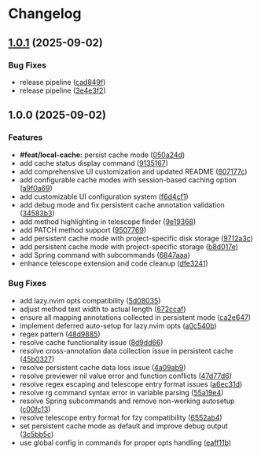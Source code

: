 # Changelog

## [1.0.1](https://github.com/zerochae/telescope-spring.nvim/compare/v1.0.0...v1.0.1) (2025-09-02)


### Bug Fixes

* release pipeline ([cad849f](https://github.com/zerochae/telescope-spring.nvim/commit/cad849fe110c2198304ca54e28a8b407cf5d6240))
* release pipeline ([3e4e3f2](https://github.com/zerochae/telescope-spring.nvim/commit/3e4e3f2278b97b271ae4fd25ac3685765be336c5))

## 1.0.0 (2025-09-02)


### Features

* **#feat/local-cache:** persist cache mode ([050a24d](https://github.com/zerochae/telescope-spring.nvim/commit/050a24d57d2f91a87265d09f5ecb918e4c019381))
* add cache status display command ([9135167](https://github.com/zerochae/telescope-spring.nvim/commit/9135167cb3fdbd1a03037a2f53df1ee2f2136cf2))
* add comprehensive UI customization and updated README ([607177c](https://github.com/zerochae/telescope-spring.nvim/commit/607177c1705119977c8a972c8bda895eebd92f8e))
* add configurable cache modes with session-based caching option ([a9f0a69](https://github.com/zerochae/telescope-spring.nvim/commit/a9f0a694b61cc652911a4ed5734fe454dab50d20))
* add customizable UI configuration system ([f6d4cf1](https://github.com/zerochae/telescope-spring.nvim/commit/f6d4cf10de067078c14a6f940b8ac25834bf93af))
* add debug mode and fix persistent cache annotation validation ([34583b3](https://github.com/zerochae/telescope-spring.nvim/commit/34583b37b37fa2a8c3ea9a630aeb1483c69f057c))
* add method highlighting in telescope finder ([9e19368](https://github.com/zerochae/telescope-spring.nvim/commit/9e193681a67f39ea253ad400743579c1c2983d34))
* add PATCH method support ([9507769](https://github.com/zerochae/telescope-spring.nvim/commit/9507769eed2f30bdf3960eefb17c1320332c1022))
* add persistent cache mode with project-specific disk storage ([9712a3c](https://github.com/zerochae/telescope-spring.nvim/commit/9712a3cedefe6e21ba1ac32bfca79dfa3724ede0))
* add persistent cache mode with project-specific storage ([b8d017e](https://github.com/zerochae/telescope-spring.nvim/commit/b8d017e94c18ceda6f7ff89b034f8d080aae800c))
* add Spring command with subcommands ([6847aaa](https://github.com/zerochae/telescope-spring.nvim/commit/6847aaa199c4a1f73cb52bf0a4d9331cf32baf8a))
* enhance telescope extension and code cleanup ([dfe3241](https://github.com/zerochae/telescope-spring.nvim/commit/dfe3241a2210785dfc63ee6798c94c858afa63f0))


### Bug Fixes

* add lazy.nvim opts compatibility ([5d08035](https://github.com/zerochae/telescope-spring.nvim/commit/5d08035ffa9dbd62e858d7978208da5695558861))
* adjust method text width to actual length ([672ccaf](https://github.com/zerochae/telescope-spring.nvim/commit/672ccafd47daf4f9f6ba040e7de8cb6c06f71e1c))
* ensure all mapping annotations collected in persistent mode ([ca2e647](https://github.com/zerochae/telescope-spring.nvim/commit/ca2e647851c7d66990cb4d0e6cf76617189bf3ba))
* implement deferred auto-setup for lazy.nvim opts ([a0c540b](https://github.com/zerochae/telescope-spring.nvim/commit/a0c540b285e6f07b5fe5047ae267b98a46e33dc5))
* regex pattern ([48d9885](https://github.com/zerochae/telescope-spring.nvim/commit/48d9885553abc989a5fa86cdfa80ea486e33a572))
* resolve cache functionality issue ([8d9dd66](https://github.com/zerochae/telescope-spring.nvim/commit/8d9dd661fd1107d1454061cce9ab60e83aa583ef))
* resolve cross-annotation data collection issue in persistent cache ([45b0327](https://github.com/zerochae/telescope-spring.nvim/commit/45b0327ff17765405bf4860efc4cba274c7ba030))
* resolve persistent cache data loss issue ([4a09ab9](https://github.com/zerochae/telescope-spring.nvim/commit/4a09ab90667a945b2a61f536551c095585f4cd70))
* resolve previewer nil value error and function conflicts ([47d77d6](https://github.com/zerochae/telescope-spring.nvim/commit/47d77d6c80773fa33d1842fcb1c94200d3fb8b9b))
* resolve regex escaping and telescope entry format issues ([a6ec31d](https://github.com/zerochae/telescope-spring.nvim/commit/a6ec31d781d483b0d4cf6020bb7c8a4112a97ddb))
* resolve rg command syntax error in variable parsing ([55a19e4](https://github.com/zerochae/telescope-spring.nvim/commit/55a19e4883369413c3077fabfaa97fa4ed2bb987))
* resolve Spring subcommands and remove non-working autosetup ([c00fc13](https://github.com/zerochae/telescope-spring.nvim/commit/c00fc13dc7595bb8251cffc22a00ad1f612f8c43))
* resolve telescope entry format for fzy compatibility ([6552ab4](https://github.com/zerochae/telescope-spring.nvim/commit/6552ab4c130e9b8bce527c34688c6c1851062024))
* set persistent cache mode as default and improve debug output ([3c5bb5c](https://github.com/zerochae/telescope-spring.nvim/commit/3c5bb5c6c85a8c50d4c721e63c03827cfb71e874))
* use global config in commands for proper opts handling ([eaff11b](https://github.com/zerochae/telescope-spring.nvim/commit/eaff11b0cd0b4a544824c108c263ead0b6028550))
